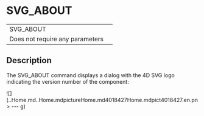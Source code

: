 <!-- SVG_ABOUT -->
# SVG_ABOUT

|     |     |
|  --- | --- |
| SVG_ABOUT |     |     |     |     |     |     |     |
| Does not require any parameters |     |     |     |     |     |     |     |

## Description

The SVG_ABOUT command displays a dialog with the 4D SVG logo indicating the version number of the component:

![](..Home.md..Home.mdpictureHome.md4018427Home.mdpict4018427.en.pn> ---
g)
